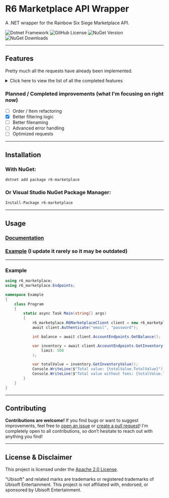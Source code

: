 # R6 Marketplace API Wrapper

A .NET wrapper for the Rainbow Six Siege Marketplace API.  

![Dotnet Framework](https://img.shields.io/badge/Framework-.NET%208.0-purple.svg)
![GitHub License](https://img.shields.io/github/license/liljaba1337/r6-marketplace)
![NuGet Version](https://img.shields.io/nuget/v/r6-marketplace)
![NuGet Downloads](https://img.shields.io/nuget/dt/r6-marketplace)

---

## Features

Pretty much all the requests have already been implemented.
<details>
<summary>Click here to view the list of all the completed features</summary>

- [x] Authentication flow
- [x] Retrieve item data by ID
- [x] Retrieve item sale history
- [x] Search items by name or filters
- [x] Retrieve account details (balance/inventory)
- [x] Retrieve orders (open/history)
- [x] Manage sale orders
- [x] Manage buy orders
- [x] Updates events handling
- [x] Token refresher

</details>

### Planned / Completed improvements (what I'm focusing on right now)
- [ ] Order / Item refactoring
- [x] Better filtering logic
- [ ] Better filenaming
- [ ] Advanced error handling
- [ ] Optimized requests

---

## Installation

### With NuGet:
```
dotnet add package r6-marketplace
```

### Or Visual Studio NuGet Package Manager:

```bash
Install-Package r6-marketplace
```

---

## Usage

### [Documentation](https://github.com/liljaba1337/r6-marketplace/wiki)

### [Example](https://github.com/liljaba1337/r6-marketplace/tree/master/example) (I update it rarely so it may be outdated)

---

### Example

<!-- START_SECTION:EXAMPLE -->

```c#
using r6_marketplace;
using r6_marketplace.Endpoints;

namespace Example
{
    class Program
    {
        static async Task Main(string[] args)
        {
            r6_marketplace.R6MarketplaceClient client = new r6_marketplace.R6MarketplaceClient();
            await client.Authenticate("email", "password");

            int balance = await client.AccountEndpoints.GetBalance();

            var inventory = await client.AccountEndpoints.GetInventory(
                limit: 500
            );

            var totalValue = inventory.GetInventoryValue();
            Console.WriteLine($"Total value: {totalValue.TotalValue}");
            Console.WriteLine($"Total value without fees: {totalValue.TotalValueWithoutFee}");
        }
    }
}
```

<!-- END_SECTION:EXAMPLE -->

---

## Contributing

**Contributions are welcome!**
If you find bugs or want to suggest improvements, feel free to [open an issue](https://github.com/liljaba1337/r6-marketplace/issues) or [create a pull request](https://github.com/liljaba1337/r6-marketplace/pulls)! I'm completely open to all contributions, so don’t hesitate to reach out with anything you find!

---

## License & Disclaimer

This project is licensed under the [Apache 2.0 License](https://github.com/liljaba1337/r6-marketplace/blob/master/LICENSE.txt).

"Ubisoft" and related marks are trademarks or registered trademarks of Ubisoft Entertainment. This project is not affiliated with, endorsed, or sponsored by Ubisoft Entertainment.
